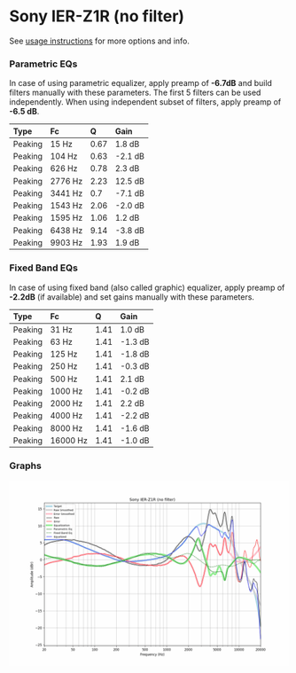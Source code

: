 # Sony IER-Z1R (no filter)
See [usage instructions](https://github.com/jaakkopasanen/AutoEq#usage) for more options and info.

### Parametric EQs
In case of using parametric equalizer, apply preamp of **-6.7dB** and build filters manually
with these parameters. The first 5 filters can be used independently.
When using independent subset of filters, apply preamp of **-6.5 dB**.

| Type    | Fc      |    Q | Gain    |
|:--------|:--------|:-----|:--------|
| Peaking | 15 Hz   | 0.67 | 1.8 dB  |
| Peaking | 104 Hz  | 0.63 | -2.1 dB |
| Peaking | 626 Hz  | 0.78 | 2.3 dB  |
| Peaking | 2776 Hz | 2.23 | 12.5 dB |
| Peaking | 3441 Hz | 0.7  | -7.1 dB |
| Peaking | 1543 Hz | 2.06 | -2.0 dB |
| Peaking | 1595 Hz | 1.06 | 1.2 dB  |
| Peaking | 6438 Hz | 9.14 | -3.8 dB |
| Peaking | 9903 Hz | 1.93 | 1.9 dB  |

### Fixed Band EQs
In case of using fixed band (also called graphic) equalizer, apply preamp of **-2.2dB**
(if available) and set gains manually with these parameters.

| Type    | Fc       |    Q | Gain    |
|:--------|:---------|:-----|:--------|
| Peaking | 31 Hz    | 1.41 | 1.0 dB  |
| Peaking | 63 Hz    | 1.41 | -1.3 dB |
| Peaking | 125 Hz   | 1.41 | -1.8 dB |
| Peaking | 250 Hz   | 1.41 | -0.3 dB |
| Peaking | 500 Hz   | 1.41 | 2.1 dB  |
| Peaking | 1000 Hz  | 1.41 | -0.2 dB |
| Peaking | 2000 Hz  | 1.41 | 2.2 dB  |
| Peaking | 4000 Hz  | 1.41 | -2.2 dB |
| Peaking | 8000 Hz  | 1.41 | -1.6 dB |
| Peaking | 16000 Hz | 1.41 | -1.0 dB |

### Graphs
![](./Sony%20IER-Z1R%20(no%20filter).png)